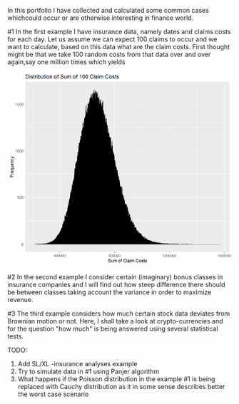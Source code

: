 
 In this portfolio I have collected and calculated some common cases whichcould occur or are
 otherwise interesting in finance world.                                                      

 
#1 In the first example I have insurance data, namely dates and claims costs for each day. 
Let us assume we can expect 100 claims to occur and we want to calculate, based on this data
what are the claim costs. First thought might be that we take 100 random costs from that 
data over and over again,say one million times which yields


<img src="https://raw.githubusercontent.com/ereekaur/finance/main/onemillion.png" alt="onemillion Image" style="max-width: 100%;">










#2 In the second example I consider certain (imaginary) bonus classes in insurance companies and I will find out
how steep difference there should be between classes taking account the variance in order to maximize revenue.

#3 The third example considers how much certain stock data deviates from Brownian motion or not.
Here, I shall take a look at crypto-currencies and for the question "how much" is 
being answered using several statistical tests.


TODO:  

1) Add SL/XL -insurance analyses example
2) Try to simulate data in #1 using Panjer algorithm
3) What happens if the Poisson distribution in the example #1 is being replaced with Cauchy distribution
as it in some sense describes better the worst case scenario







